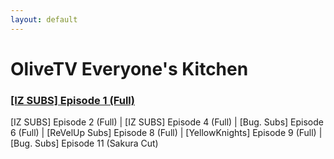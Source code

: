 ```yaml
---
layout: default
---
```


# OliveTV Everyone's Kitchen


<h3><a href="./everyone's kitchen episode 1.html">[IZ SUBS] Episode 1 (Full)</a></h3>

[IZ SUBS] Episode 2 (Full) | [IZ SUBS] Episode 4 (Full) | [Bug. Subs] Episode 6 (Full) 
| [ReVelUp Subs] Episode 8 (Full) | [YellowKnights] Episode 9 (Full) | [Bug. Subs] Episode 11 (Sakura Cut)
